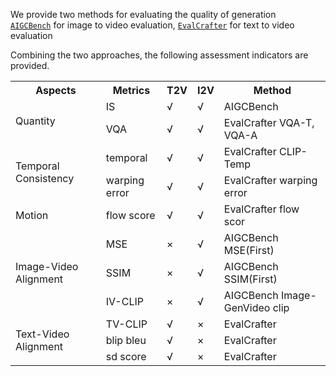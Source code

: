 We provide two methods for evaluating the quality of generation  
[`AIGCBench`](https://github.com/BenchCouncil/AIGCBench) for image to video evaluation, 
[`EvalCrafter`](https://github.com/evalcrafter/evalcrafter) for text to video evaluation   


Combining the two approaches, the following assessment indicators are provided.

<table>
    <tr>
        <th>Aspects</th>
        <th>Metrics</th>
        <th>T2V</th>
        <th>I2V</th>
        <th>Method</th>
    </tr>
    <tr>
        <td rowspan="2">Quantity</td>   
        <td>IS</td>
        <td>√</td>
        <td>√</td>
        <td>AIGCBench</td>
    </tr>
    <tr>
        <td>VQA</td>
        <td>√</td>
        <td>√</td>
        <td>EvalCrafter VQA-T, VQA-A</td>
    </tr>
    <tr>
        <td rowspan="2">Temporal Consistency</td>
        <td>temporal</td>
        <td>√</td>
        <td>√</td>
        <td>EvalCrafter CLIP-Temp</td>
    </tr>
    <tr>
        <td>warping error</td>
        <td>√</td>
        <td>√</td>
        <td>EvalCrafter warping error</td>
    </tr>
    <tr>
        <td>Motion</td>
        <td>flow score</td>
        <td>√</td>
        <td>√</td>
        <td>EvalCrafter flow scor</td>
    </tr>
    <tr>
        <td rowspan="3">Image-Video Alignment</td>
        <td>MSE</td>
        <td>×</td>
        <td>√</td>
        <td>AIGCBench MSE(First)</td>
    </tr>
    <tr>
        <td>SSIM</td>
        <td>×</td>
        <td>√</td>
        <td>AIGCBench SSIM(First) </td>
    </tr>
    <tr>
        <td>IV-CLIP</td>
        <td>×</td>
        <td>√</td>
        <td>AIGCBench Image-GenVideo clip</td>
    </tr>
    <tr>
        <td rowspan="3">Text-Video Alignment</td>
        <td>TV-CLIP</td>
        <td>√</td>
        <td>×</td>
        <td>EvalCrafter</td>
    </tr>
    <tr>
        <td>blip bleu</td>
        <td>√</td>
        <td>×</td>
        <td>EvalCrafter</td>
    </tr>
    <tr>
        <td>sd score</td>
        <td>√</td>
        <td>×</td>
        <td>EvalCrafter</td>
    </tr>
</table>